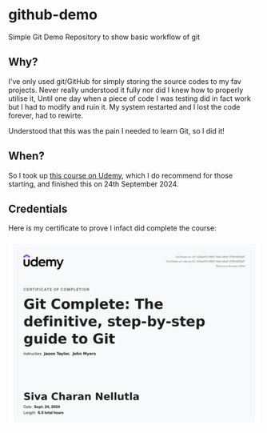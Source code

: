 # github-demo
Simple Git Demo Repository to show basic workflow of git

## Why?
I've only used git/GitHub for simply storing the source codes to my fav projects.
Never really understood it fully nor did I knew how to properly utilise it,
Until one day when a piece of code I was testing did in fact work but I had to modify and ruin it.
My system restarted and I lost the code forever, had to rewirte.

Understood that this was the pain I needed to learn Git, so I did it!

## When?
So I took up [this course on Udemy](https://www.udemy.com/course/git-complete/), which I do recommend for those starting, and finished this on 24th September 2024.

## Credentials
Here is my certificate to prove I infact did complete the course:

![image](credentials.jpg "credentials")

